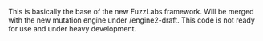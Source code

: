 This is basically the base of the new FuzzLabs framework. Will be merged with the new mutation engine under /engine2-draft. This code is not ready for use and under heavy development.
